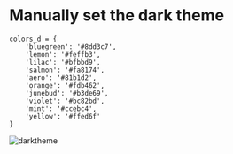 # Manually set the dark theme

```
colors_d = {
    'bluegreen': '#8dd3c7',
    'lemon': '#feffb3',
    'lilac': '#bfbbd9',
    'salmon': '#fa8174',
    'aero': '#81b1d2',
    'orange': '#fdb462',
    'junebud': '#b3de69',
    'violet': '#bc82bd',
    'mint': '#ccebc4',
    'yellow': '#ffed6f'
}
```

![darktheme]('./sample.png')
